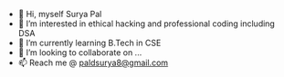 - 👋 Hi, myself Surya Pal
- 👀 I’m interested in ethical hacking and professional coding including DSA
- 🌱 I’m currently learning B.Tech in CSE 
- 💞️ I’m looking to collaborate on ...
- 📫 Reach me @ paldsurya8@gmail.com

<!---
palsuryaofficio/palsuryaofficio is a ✨ special ✨ repository because its `README.md` (this file) appears on your GitHub profile.
You can click the Preview link to take a look at your changes.
--->
